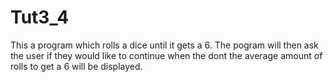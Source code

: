 # Tut3_4

This a program which rolls a dice until it gets a 6. The pogram will then ask the user if they would like to continue when the dont the average amount of rolls to get a 6 will be displayed.
